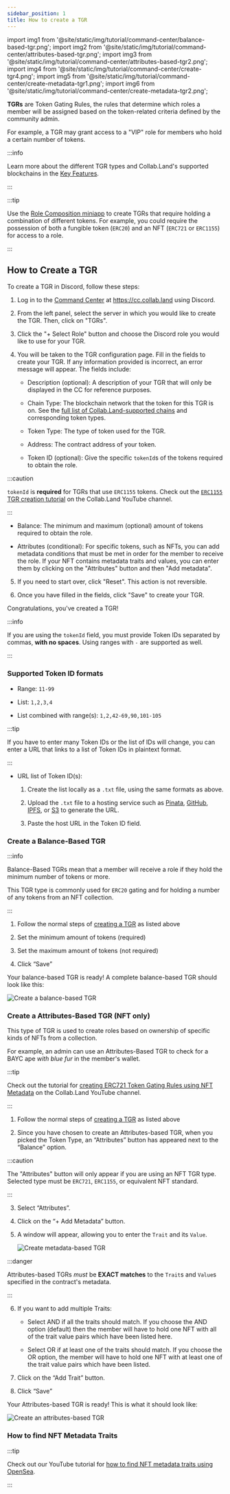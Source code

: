 ```yaml
---
sidebar_position: 1
title: How to create a TGR
---
```


import img1 from '@site/static/img/tutorial/command-center/balance-based-tgr.png';
import img2 from '@site/static/img/tutorial/command-center/attributes-based-tgr.png';
import img3 from '@site/static/img/tutorial/command-center/attributes-based-tgr2.png';
import img4 from '@site/static/img/tutorial/command-center/create-tgr4.png';
import img5 from '@site/static/img/tutorial/command-center/create-metadata-tgr1.png';
import img6 from '@site/static/img/tutorial/command-center/create-metadata-tgr2.png';

**TGRs** are Token Gating Rules, the rules that determine which roles a member will be assigned based on the token-related criteria defined by the community admin.

For example, a TGR may grant access to a "VIP" role for members who hold a certain number of tokens.

:::info

Learn more about the different TGR types and Collab.Land's supported blockchains in the [Key Features](/help-docs/key-features/token-gate-communities#what-types-of-tgrs-are-there).

:::

:::tip

Use the [Role Composition miniapp](/help-docs/marketplace/apps/role-composition) to create TGRs that require holding a combination of different tokens. For example, you could require the possession of both a fungible token (`ERC20`) and an NFT (`ERC721` or `ERC1155`) for access to a role.

:::

## How to Create a TGR

To create a TGR in Discord, follow these steps:

1. Log in to the [Command Center](../../key-features/command-center) at https://cc.collab.land using Discord.

2. From the left panel, select the server in which you would like to create the TGR. Then, click on "TGRs".

3. Click the "+ Select Role" button and choose the Discord role you would like to use for your TGR.

4. You will be taken to the TGR configuration page. Fill in the fields to create your TGR. If any information provided is incorrect, an error message will appear. The fields include:

   - Description (optional): A description of your TGR that will only be displayed in the CC for reference purposes.

   - Chain Type: The blockchain network that the token for this TGR is on. See the [full list of Collab.Land-supported chains](/help-docs/key-features/supported-blockchains-wallets) and corresponding token types.

   - Token Type: The type of token used for the TGR.

   - Address: The contract address of your token.

   - Token ID (optional): Give the specific `tokenId`s of the tokens required to obtain the role.

:::caution

`tokenId` is **required** for TGRs that use `ERC1155` tokens. Check out the [`ERC1155` TGR creation tutorial](https://www.youtube.com/watch?v=NngqwW0lQNQ&list=PLQbEq7a9kYPlvjfdJp3msChLJ7kFufyI2&index=2) on the Collab.Land YouTube channel.

:::

   - Balance: The minimum and maximum (optional) amount of tokens required to obtain the role.

   - Attributes (conditional): For specific tokens, such as NFTs, you can add metadata conditions that must be met in order for the member to receive the role. If your NFT contains metadata traits and values, you can enter them by clicking on the "Attributes" button and then "Add metadata".

5. If you need to start over, click "Reset". This action is not reversible.

6. Once you have filled in the fields, click "Save" to create your TGR.

Congratulations, you've created a TGR!

:::info

If you are using the `tokenId` field, you must provide Token IDs separated by commas, **with no spaces**. Using ranges with `-` are supported as well.

:::

### Supported Token ID formats

- Range: `11-99`

- List: `1,2,3,4`

- List combined with range(s): `1,2,42-69,90,101-105`

:::tip

If you have to enter many Token IDs or the list of IDs will change, you can enter a URL that links to a list of Token IDs in plaintext format.

:::

- URL list of Token ID(s):
  
  1. Create the list locally as a `.txt` file, using the same formats as above.

  2. Upload the `.txt` file to a hosting service such as [Pinata](https://www.pinata.cloud/), [GitHub](https://github.com/), [IPFS](https://ipfs.tech/), or [S3](https://aws.amazon.com/s3/) to generate the URL.

  3. Paste the host URL in the Token ID field.

### Create a Balance-Based TGR

:::info

Balance-Based TGRs mean that a member will receive a role if they hold the minimum number of tokens or more.

This TGR type is commonly used for `ERC20` gating and for holding a number of any tokens from an NFT collection.

:::

1. Follow the normal steps of [creating a TGR](#how-to-create-a-tgr) as listed above

2. Set the minimum amount of tokens (required)

3. Set the maximum amount of tokens (not required)

4. Click “Save”

Your balance-based TGR is ready! A complete balance-based TGR should look like this:

<div class="text--center">
   <img  src={img1} alt="Create a balance-based TGR" />
</div>

### Create a Attributes-Based TGR (NFT only)

This type of TGR is used to create roles based on ownership of specific kinds of NFTs from a collection.

For example, an admin can use an Attributes-Based TGR to check for a BAYC ape _with blue fur_ in the member's wallet.

:::tip

Check out the tutorial for [creating ERC721 Token Gating Rules using NFT Metadata](https://www.youtube.com/watch?v=pYhBPm7ixak&list=PLQbEq7a9kYPlvjfdJp3msChLJ7kFufyI2) on the Collab.Land YouTube channel.

:::

1. Follow the normal steps of [creating a TGR](#how-to-create-a-tgr) as listed above

2. Since you have chosen to create an Attributes-based TGR, when you picked the Token Type, an “Attributes” button has appeared next to the “Balance” option.

:::caution

The "Attributes" button will only appear if you are using an NFT TGR type. Selected type must be `ERC721`, `ERC1155`, or equivalent NFT standard.

:::

3. Select “Attributes”.

4. Click on the “+ Add Metadata” button.

5. A window will appear, allowing you to enter the `Trait` and its `Value`.

   <div class="text--center">
     <img  src={img3} alt="Create metadata-based TGR" />
   </div>

:::danger

Attributes-based TGRs _must_ be **EXACT matches** to the `Trait`s and `Value`s specified in the contract's metadata.

:::

6. If you want to add multiple Traits:

   - Select AND if all the traits should match. If you choose the AND option (default) then the member will have to hold one NFT with all of the trait value pairs which have been listed here.

   - Select OR if at least one of the traits should match. If you choose the OR option, the member will have to hold one NFT with at least one of the trait value pairs which have been listed.

7. Click on the “Add Trait” button.

8. Click “Save”

Your Attributes-based TGR is ready! This is what it should look like:

   <div class="text--center">
     <img  src={img2} alt="Create an attributes-based TGR" />
   </div>

### How to find NFT Metadata Traits

:::tip

Check out our YouTube tutorial for [how to find NFT metadata traits using OpenSea](https://youtu.be/pYhBPm7ixak?list=PLQbEq7a9kYPlvjfdJp3msChLJ7kFufyI2&t=122).

:::
